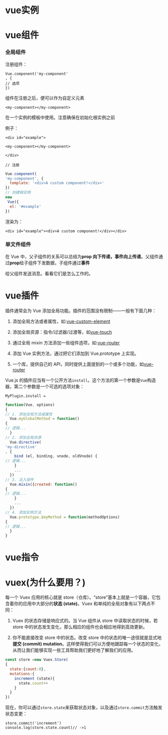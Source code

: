 # vue实例

# vue组件

### 全局组件

注册组件：

```
Vue.component('my-component'
, {
// 选项
})
```

组件在注册之后，便可以作为自定义元素

`<my-component></my-component>`

在一个实例的模板中使用。注意确保在初始化根实例之前

例子：

`<div id="example">`

`<my-component></my-component>`

`</div>`

```
// 注册
```

```js
Vue.component(
'my-component', {
  template: '<div>A custom component!</div>'
})
// 创建根实例
new
 Vue({
  el: '#example'
})
```

渲染为：

```
<div id="example"><div>A custom component!</div></div>
```

### 单文件组件

在 Vue 中，父子组件的关系可以总结为**prop 向下传递，事件向上传递**。父组件通过**prop**给子组件下发数据，子组件通过**事件**

给父组件发送消息。看看它们是怎么工作的。

# vue插件

插件通常会为 Vue 添加全局功能。插件的范围没有限制——一般有下面几种：

1. 添加全局方法或者属性，如:[vue-custom-element](https://github.com/karol-f/vue-custom-element)

2. 添加全局资源：指令/过滤器/过渡等，如[vue-touch](https://github.com/vuejs/vue-touch)

3. 通过全局 mixin 方法添加一些组件选项，如:[vue-router](https://github.com/vuejs/vue-router)

4. 添加 Vue 实例方法，通过把它们添加到 Vue.prototype 上实现。

5. 一个库，提供自己的 API，同时提供上面提到的一个或多个功能，如[vue-router](https://github.com/vuejs/vue-router)

Vue.js 的插件应当有一个公开方法`install`。这个方法的第一个参数是`Vue`构造器，第二个参数是一个可选的选项对象：

```
MyPlugin.install =
```

```js
function(Vue, options) 
{
// 1. 添加全局方法或属性
  Vue.myGlobalMethod = function() 
{
// 逻辑...
  }
// 2. 添加全局资源
  Vue.directive(
'my-directive'
, {
    bind (el, binding, vnode, oldVnode) {
// 逻辑...
    }
    ...
  })
// 3. 注入组件
  Vue.mixin({created: function() 
{
// 逻辑...
    }
    ...
  })
// 4. 添加实例方法
  Vue.prototype.$myMethod = function(methodOptions) 
{
// 逻辑...
  }
}
```

# vue指令

# vuex\(为什么要用？\)

每一个 Vuex 应用的核心就是 store（仓库）。“store”基本上就是一个容器，它包含着你的应用中大部分的**状态 \(state\)**。Vuex 和单纯的全局对象有以下两点不同：

1. Vuex 的状态存储是响应式的。当 Vue 组件从 store 中读取状态的时候，若 store 中的状态发生变化，那么相应的组件也会相应地得到高效更新。

2. 你不能直接改变 store 中的状态。改变 store 中的状态的唯一途径就是显式地**提交 \(commit\) mutation**。这样使得我们可以方便地跟踪每一个状态的变化，从而让我们能够实现一些工具帮助我们更好地了解我们的应用。

```js
const store =new Vuex.Store(
{
  state:{count:0},
  mutations:{
    increment (state){
      state.count++
    }
  }
})
```

现在，你可以通过`store.state`来获取状态对象，以及通过`store.commit`方法触发状态变更：

```
store.commit('increment')
console.log(store.state.count)// ->1
```



